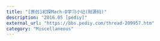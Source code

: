 ```yaml
---
title: "[原创]初探Mach-O学习小记(附源码)"
description: "2016.05 [pediy]"
external_url: "https://bbs.pediy.com/thread-209957.htm"
category: "Miscellaneous"
---
```

